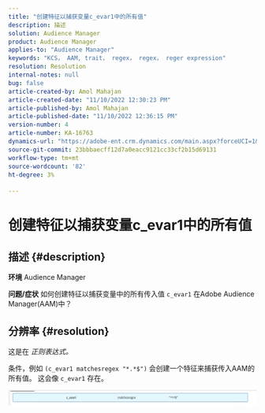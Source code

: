 ```yaml
---
title: "创建特征以捕获变量c_evar1中的所有值"
description: 描述
solution: Audience Manager
product: Audience Manager
applies-to: "Audience Manager"
keywords: "KCS， AAM, trait， regex， regex， reger expression"
resolution: Resolution
internal-notes: null
bug: false
article-created-by: Amol Mahajan
article-created-date: "11/10/2022 12:30:23 PM"
article-published-by: Amol Mahajan
article-published-date: "11/10/2022 12:36:15 PM"
version-number: 4
article-number: KA-16763
dynamics-url: "https://adobe-ent.crm.dynamics.com/main.aspx?forceUCI=1&pagetype=entityrecord&etn=knowledgearticle&id=afe65171-f360-ed11-9561-6045bd006268"
source-git-commit: 23bbbaecff12d7a0eacc9121cc33cf2b15d69131
workflow-type: tm+mt
source-wordcount: '82'
ht-degree: 3%

---
```


# 创建特征以捕获变量c_evar1中的所有值

## 描述 {#description}

<b>环境</b>
Audience Manager


<b>问题/症状</b>
如何创建特征以捕获变量中的所有传入值 `c_evar1` 在Adobe Audience Manager(AAM)中？


## 分辨率 {#resolution}


这是在 *正则表达式。*

条件，例如 `(c_evar1 matchesregex "*.*$")` 会创建一个特征来捕获传入AAM的所有值。 这会像 `c_evar1` 存在。



![](assets/1b1452cb-a86b-eb11-a812-00224803aaf7.png)
